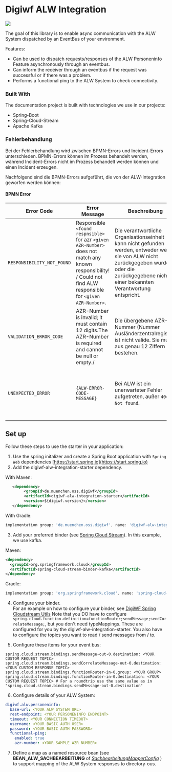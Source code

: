 # Digiwf ALW Integration

![](https://img.shields.io/badge/Integration_Name-alwIntegration-informational?style=flat&logoColor=white&color=2c73d2)

The goal of this library is to enable async communication with the ALW System dispatched by an EventBus of your
environment.

Features:

* Can be used to dispatch requests/responses of the ALW Personeninfo Feature asynchronously through an eventbus.
* Can inform the receiver through an eventbus if the request was successful or if there was a problem.
* Performs a functional ping to the ALW System to check connectivity.

### Built With

The documentation project is built with technologies we use in our projects:

* Spring-Boot
* Spring-Cloud-Stream
* Apache Kafka

### Fehlerbehandlung

Bei der Fehlerbehandlung wird zwischen BPMN-Errors und Incident-Errors unterschieden.
BPMN-Errors können im Prozess behandelt werden, während Incident-Errors nicht im Prozess behandelt werden können
und einen Incident erzeugen.

Nachfolgend sind die BPMN-Errors aufgeführt, die von der ALW-Integration geworfen werden können:

#### BPMN Error

| Error Code                 | Error Message                                                                                                                                                     | Beschreibung                                                                                                                                                                                     | Handlungsempfehlung                                                                                                                                 | 
|----------------------------|-------------------------------------------------------------------------------------------------------------------------------------------------------------------|--------------------------------------------------------------------------------------------------------------------------------------------------------------------------------------------------|-----------------------------------------------------------------------------------------------------------------------------------------------------|
| `RESPONSIBILITY_NOT_FOUND` | Responsible `<found respnsible>` for azr `<given AZR-Number>` does not match any known responsibility! / Could not find ALW responsible for `<given AZR-Number>`. | Die verantwortliche Organisationseinheit kann nicht gefunden werden, entweder weil sie von ALW nicht zurückgegeben wurde oder die zurückgegebene nicht einer bekannten Verantwortung entspricht. | Der Vorgang wird ohne verantwortliche Organisationseinheit weiter bearbeitet oder abgebrochen.                                                      |
| `VALIDATION_ERROR_CODE`    | AZR-Number is invalid; it must contain 12 digits.The AZR-Number is required and cannot be null or empty./                                                         | Die übergebene AZR-Nummer (Nummer Ausländerzentralregister) ist nicht valide. Sie muss aus genau 12 Ziffern bestehen.                                                                            | Stellen Sie sicher, dass eine gültige AZR-Nummer übergeben wird.                                                                                    | 
| `UNEXPECTED_ERROR`         | `{ALW-ERROR-CODE-MESSAGE}`                                                                                                                                        | Bei ALW ist ein unerwarteter Fehler aufgetreten, außer `404 Not found`.                                                                                                                          | Es ist ein Fehler aufgetreten und ALW konnte die Anfrage nicht verarbeiten. Eine Überprüfung der Anfrage sowie des Status von ALW ist erforderlich. | 

## Set up

Follow these steps to use the starter in your application:

1. Use the spring initalizer and create a Spring Boot application with `Spring Web`
   dependencies [https://start.spring.io](https://start.spring.io)
2. Add the digiwf-alw-integration-starter dependency.

With Maven:

``` xml
   <dependency>
        <groupId>de.muenchen.oss.digiwf</groupId>
        <artifactId>digiwf-alw-integration-starter</artifactId>
        <version>${digiwf.version}</version>
   </dependency>
```

With Gradle:

``` groovy
implementation group: 'de.muenchen.oss.digiwf', name: 'digiwf-alw-integration-starter', version: '${digiwf.version}'
```

3. Add your preferred binder (see [Spring Cloud Stream](https://spring.io/projects/spring-cloud-stream)). In this
   example, we use kafka.

Maven:

 ``` xml
<dependency>
   <groupId>org.springframework.cloud</groupId>
   <artifactId>spring-cloud-stream-binder-kafka</artifactId>
</dependency>
```

Gradle:

``` groovy
implementation group: 'org.springframework.cloud', name: 'spring-cloud-stream-binder-kafka'
```

4. Configure your binder.<br>
   For an example on how to configure your binder,
   see [DigiWF Spring Cloudstream Utils](https://github.com/it-at-m/digiwf-core/tree/dev/digiwf-libs/digiwf-spring-cloudstream-utils#getting-started)
   Note that you DO have to
   configure ```spring.cloud.function.definition=functionRouter;sendMessage;sendCorrelateMessage;```, but you don't need
   typeMappings. These are configured for you by the digiwf-alw-integration-starter. You also have to configure the
   topics you want to read / send messages from / to.

5. Configure these items for your event bus:

``` properties
spring.cloud.stream.bindings.sendMessage-out-0.destination: <YOUR CUSTOM REQUEST TOPIC>
spring.cloud.stream.bindings.sendCorrelateMessage-out-0.destination: <YOUR CUSTOM RESPONSE TOPIC>
spring.cloud.stream.bindings.functionRouter-in-0.group: <YOUR GROUP>
spring.cloud.stream.bindings.functionRouter-in-0.destination: <YOUR CUSTOM REQUEST TOPIC> # For a roundtrip use the same value as in "spring.cloud.stream.bindings.sendMessage-out-0.destination" 
```

6. Configure details of your ALW System:

``` yaml
digiwf.alw.personeninfo:
  base-url: <YOUR ALW SYSTEM URL>
  rest-endpoint: <YOUR PERSONENINFO ENDPOINT>
  timeout: <YOUR CONNECTION TIMEOUT>
  username: <YOUR BASIC AUTH USER>
  password: <YOUR BASIC AUTH PASSWORD>
  functional-ping:
    enabled: true
    azr-number: <YOUR SAMPLE AZR NUMBER>
```

7. Define a map as a named resource bean (see **BEAN_ALW_SACHBEARBEITUNG**
   of <i>[SachbearbeitungMapperConfig](https://github.com/it-at-m/digiwf-core/blob/dev/digiwf-integrations/digiwf-alw-integration/digiwf-alw-integration-core/src/main/java/io/muenchendigital/digiwf/alw/integration/configuration/SachbearbeitungMapperConfig.java) </i> )
   to support mapping of the ALW System responses to directory-ous.

